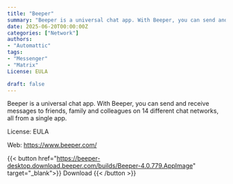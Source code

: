 ```yaml
---
title: "Beeper"
summary: "Beeper is a universal chat app. With Beeper, you can send and receive messages to friends, family and colleagues on 14 different chat networks, all from a single app."
date: 2025-06-20T00:00:00Z
categories: ["Network"]
authors:
- "Automattic"
tags: 
- "Messenger"
- "Matrix"
License: EULA

draft: false
---
```


Beeper is a universal chat app. With Beeper, you can send and receive messages to friends, family and colleagues on 14 different chat networks, all from a single app.

License: EULA

Web: <https://www.beeper.com/>

{{< button href="https://beeper-desktop.download.beeper.com/builds/Beeper-4.0.779.AppImage" target="_blank">}}
Download
{{< /button >}}